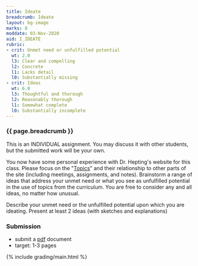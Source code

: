 ```yaml
---
title: Ideate
breadcrumb: Ideate
layout: bg-image
marks: 8
moddate: 03-Nov-2020
aid: I_IDEATE
rubric:
- crit: Unmet need or unfulfilled potential
  wt: 2.0
  l3: Clear and compelling
  l2: Concrete
  l1: Lacks detail
  l0: Substantially missing
- crit: Ideas
  wt: 6.0
  l3: Thoughtful and thorough
  l2: Reasonably thorough
  l1: Somewhat complete
  l0: Substantially incomplete
---
```

### {{ page.breadcrumb }}

This is an INDIVIDUAL assignment. You may discuss it with other students, but the submitted work will be your own.

You now have some personal experience with Dr. Hepting's website for this class. Please focus on the "<a href="http://www2.cs.uregina.ca/~hepting/teaching/CS-428+828/?type=current">Topics</a>" and their relationship to other parts of the site (including meetings, assignments, and notes). Brainstorm a range of ideas that address your unmet need or what you see as unfulfilled potential in the use of topics from the curriculum. You are free to consider any and all ideas, no matter how unusual.

Describe your unmet need or the unfulfilled potential upon which you are ideating. Present at least 2 ideas (with sketches and explanations)

### Submission

* submit a [pdf](https://en.wikipedia.org/wiki/PDF) document
* target: 1-3 pages

{% include grading/main.html %}

